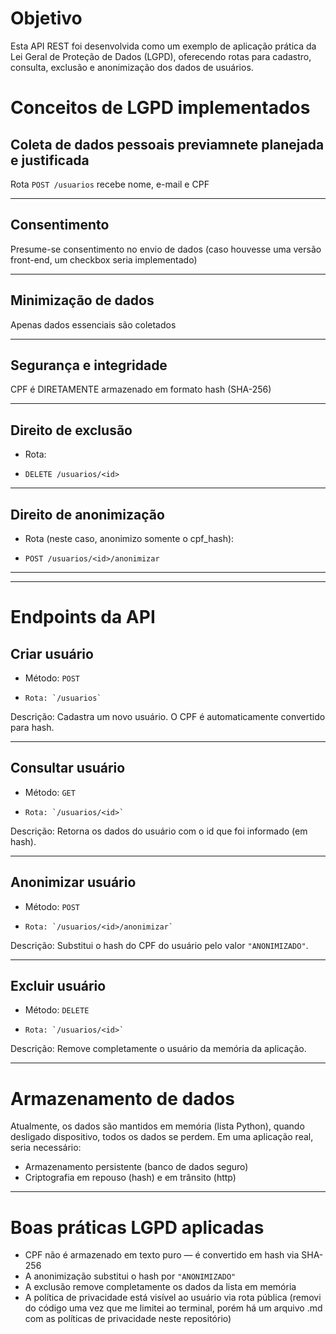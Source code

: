 # Objetivo
Esta API REST foi desenvolvida como um exemplo de aplicação prática da Lei Geral de Proteção de Dados (LGPD), oferecendo rotas para cadastro, consulta, exclusão e anonimização dos dados de usuários.

# Conceitos de LGPD implementados
## Coleta de dados pessoais previamnete planejada e justificada
Rota `POST /usuarios` recebe nome, e-mail e CPF

---

## Consentimento
Presume-se consentimento no envio de dados (caso houvesse uma versão front-end, um checkbox seria implementado)

---

## Minimização de dados
Apenas dados essenciais são coletados

---

## Segurança e integridade
CPF é DIRETAMENTE armazenado em formato hash (SHA-256)

---

## Direito de exclusão
- Rota:
-     DELETE /usuarios/<id>
---

## Direito de anonimização
- Rota (neste caso, anonimizo somente o cpf_hash):
-     POST /usuarios/<id>/anonimizar
---


---

# Endpoints da API

## Criar usuário
- Método: `POST`
-     Rota: `/usuarios`

Descrição: Cadastra um novo usuário. O CPF é automaticamente convertido para hash.

---

## Consultar usuário
- Método: `GET`
-     Rota: `/usuarios/<id>`

Descrição: Retorna os dados do usuário com o id que foi informado (em hash).

---

## Anonimizar usuário
- Método: `POST`
-     Rota: `/usuarios/<id>/anonimizar`

Descrição: Substitui o hash do CPF do usuário pelo valor `"ANONIMIZADO"`.

---

## Excluir usuário
- Método: `DELETE`
-     Rota: `/usuarios/<id>`

Descrição: Remove completamente o usuário da memória da aplicação.

---

# Armazenamento de dados
Atualmente, os dados são mantidos em memória (lista Python), quando desligado dispositivo, todos os dados se perdem. Em uma aplicação real, seria necessário:

- Armazenamento persistente (banco de dados seguro)
- Criptografia em repouso (hash) e em trânsito (http)

---

# Boas práticas LGPD aplicadas

- CPF não é armazenado em texto puro — é convertido em hash via SHA-256  
- A anonimização substitui o hash por `"ANONIMIZADO"`  
- A exclusão remove completamente os dados da lista em memória  
- A política de privacidade está visível ao usuário via rota pública (removi do código uma vez que me limitei ao terminal, porém há um arquivo .md com as políticas de privacidade neste repositório)


